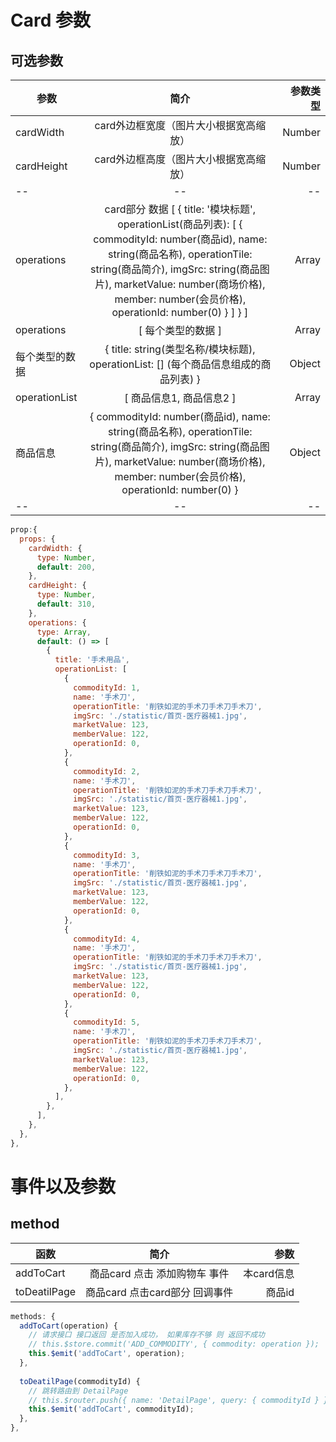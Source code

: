 # Card 参数
## 可选参数
参数|简介|参数类型
--|:--:|--:
cardWidth| card外边框宽度（图片大小根据宽高缩放）| Number
cardHeight| card外边框高度（图片大小根据宽高缩放）| Number
--|--|--
operations| card部分 数据  [ { title: '模块标题', operationList(商品列表): [ { commodityId: number(商品id), name: string(商品名称), operationTile: string(商品简介), imgSrc: string(商品图片), marketValue: number(商场价格), member: number(会员价格), operationId: number(0) } ] } ]| Array 
operations| [ 每个类型的数据 ]| Array
每个类型的数据| { title: string(类型名称/模块标题), operationList: [] (每个商品信息组成的商品列表) }| Object
operationList| [ 商品信息1, 商品信息2 ] | Array 
商品信息| {  commodityId: number(商品id), name: string(商品名称), operationTile: string(商品简介), imgSrc: string(商品图片), marketValue: number(商场价格), member: number(会员价格), operationId: number(0) } | Object
--|--|--

```javascript
prop:{
  props: {
    cardWidth: {
      type: Number,
      default: 200,
    },
    cardHeight: {
      type: Number,
      default: 310,
    },
    operations: {
      type: Array,
      default: () => [
        {
          title: '手术用品',
          operationList: [
            {
              commodityId: 1,
              name: '手术刀',
              operationTitle: '削铁如泥的手术刀手术刀手术刀',
              imgSrc: './statistic/首页-医疗器械1.jpg',
              marketValue: 123,
              memberValue: 122,
              operationId: 0,
            },
            {
              commodityId: 2,
              name: '手术刀',
              operationTitle: '削铁如泥的手术刀手术刀手术刀',
              imgSrc: './statistic/首页-医疗器械1.jpg',
              marketValue: 123,
              memberValue: 122,
              operationId: 0,
            },
            {
              commodityId: 3,
              name: '手术刀',
              operationTitle: '削铁如泥的手术刀手术刀手术刀',
              imgSrc: './statistic/首页-医疗器械1.jpg',
              marketValue: 123,
              memberValue: 122,
              operationId: 0,
            },
            {
              commodityId: 4,
              name: '手术刀',
              operationTitle: '削铁如泥的手术刀手术刀手术刀',
              imgSrc: './statistic/首页-医疗器械1.jpg',
              marketValue: 123,
              memberValue: 122,
              operationId: 0,
            },
            {
              commodityId: 5,
              name: '手术刀',
              operationTitle: '削铁如泥的手术刀手术刀手术刀',
              imgSrc: './statistic/首页-医疗器械1.jpg',
              marketValue: 123,
              memberValue: 122,
              operationId: 0,
            },
          ],
        },
      ],
    },
  },
},
```
# 事件以及参数
## method

函数|简介|参数
--|:--:|--:
addToCart| 商品card 点击 添加购物车 事件|  本card信息
toDeatilPage| 商品card 点击card部分 回调事件| 商品id


```javascript
methods: {
  addToCart(operation) {
    // 请求接口 接口返回 是否加入成功， 如果库存不够 则 返回不成功
    // this.$store.commit('ADD_COMMODITY', { commodity: operation });
    this.$emit('addToCart', operation);
  },
  
  toDeatilPage(commodityId) {
    // 跳转路由到 DetailPage
    // this.$router.push({ name: 'DetailPage', query: { commodityId } });
    this.$emit('addToCart', commodityId);
  },
},
```
